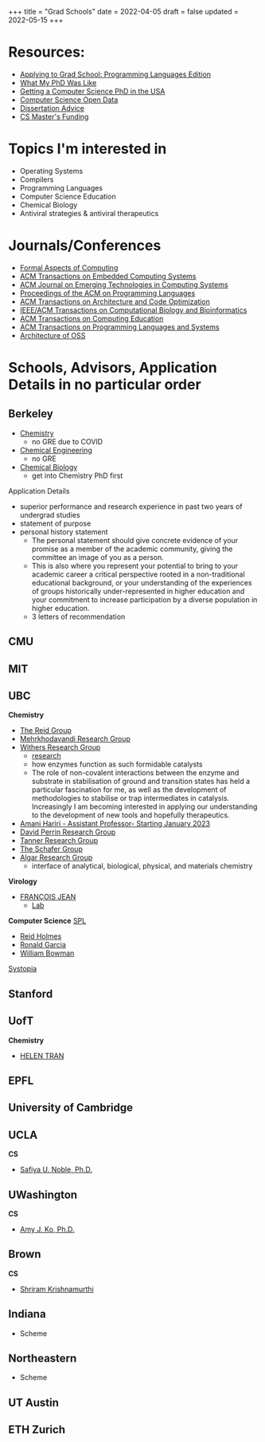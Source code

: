 +++
title = "Grad Schools"
date = 2022-04-05
draft = false
updated = 2022-05-15
+++

# Resources:
- [Applying to Grad School: Programming Languages Edition](https://koronkevi.ch/posts/applying-to-grad-school.html)
- [What My PhD Was Like](https://jxyzabc.blogspot.com/2016/02/my-phd-abridged.html)
- [Getting a Computer Science PhD in the USA](https://parentheticallyspeaking.org/articles/us-cs-phd-faq/)
- [Computer Science Open Data](https://jeffhuang.com/computer-science-open-data/)
- [Dissertation Advice](https://www.ccs.neu.edu/home/shivers/diss-advice.html)
- [CS Master's Funding](https://cs.brown.edu/~sk/Memos/Funding-CS-Grad-School/)

# Topics I'm interested in
- Operating Systems
- Compilers
- Programming Languages
- Computer Science Education
- Chemical Biology
- Antiviral strategies & antiviral therapeutics

# Journals/Conferences
- [Formal Aspects of Computing](https://dl.acm.org/journal/fac) 
- [ACM Transactions on Embedded Computing Systems](https://dl.acm.org/journal/tecs)
- [ACM Journal on Emerging Technologies in Computing Systems](https://dl.acm.org/toc/jetc)
- [Proceedings of the ACM on Programming Languages](https://dl.acm.org/toc/pacmpl)
- [ACM Transactions on Architecture and Code Optimization](https://dl.acm.org/toc/taco)
- [IEEE/ACM Transactions on Computational Biology and Bioinformatics](https://dl.acm.org/toc/tcbb)
- [ACM Transactions on Computing Education](https://dl.acm.org/toc/toce)
- [ACM Transactions on Programming Languages and Systems](https://dl.acm.org/toc/toplas)
- [Architecture of OSS](https://aosabook.org/en/index.html)

# Schools, Advisors, Application Details in no particular order

## Berkeley
  - [Chemistry](https://chemistry.berkeley.edu/chem-research)
    - no GRE due to COVID
  - [Chemical Engineering](https://chemistry.berkeley.edu/cbe-research)
    - no GRE
  - [Chemical Biology](https://chembio.berkeley.edu/)
    - get into Chemistry PhD first

Application Details
- superior performance and research experience in past two years of undergrad studies
- statement of purpose
- personal history statement
  - The personal statement should give concrete evidence of your promise as a member of the academic community, giving the committee an image of you as a person.
  - This is also where you represent your potential to bring to your academic career a critical perspective rooted in a non-traditional educational background, or your understanding of the experiences of groups historically under-represented in higher education and your commitment to increase participation by a diverse population in higher education.
  - 3 letters of recommendation

## CMU

## MIT

## UBC
**Chemistry**   
- [The Reid Group](https://chem-reid-2020.sites.olt.ubc.ca/publications/)
- [Mehrkhodavandi Research Group](https://mehr.chem.ubc.ca/)
- [Withers Research Group](https://withers.chem.ubc.ca/s-withers/)
  - [research](https://withers.chem.ubc.ca/research/)
  - how enzymes function as such formidable catalysts
  - The role of non-covalent interactions between the enzyme and substrate in stabilisation of ground and transition states has held a particular fascination for me, as well as the development of methodologies to stabilise or trap intermediates in catalysis. Increasingly I am becoming interested in applying our understanding to the development of new tools and hopefully therapeutics.
- [Amani Hariri - Assistant Professor- Starting January 2023](https://www.chem.ubc.ca/amani-hariri)
- [David Perrin Research Group](https://perrin.chem.ubc.ca/?login)
- [Tanner Research Group](https://tanner.chem.ubc.ca/)
- [The Schafer Group](https://schafer.chem.ubc.ca/home-page/)
- [Algar Research Group](https://groups.chem.ubc.ca/algar/)
  - interface of analytical, biological, physical, and materials chemistry

**Virology**
- [FRANÇOIS JEAN](https://www.microbiology.ubc.ca/research/labs/jean/pi)
  - [Lab](https://www.microbiology.ubc.ca/research/labs/jean)

**Computer Science**
[SPL](https://spl.cs.ubc.ca/index.html)
- [Reid Holmes](https://www.cs.ubc.ca/~rtholmes/publications.html)
- [Ronald Garcia](https://www.cs.ubc.ca/~rxg/#pubs) 
- [William Bowman](https://www.williamjbowman.com/papers/index.html) 

[Systopia](https://systopia.cs.ubc.ca/)

## Stanford
 
## UofT
**Chemistry**
- [HELEN TRAN](https://helen-t.com/)

## EPFL

## University of Cambridge
 
## UCLA
**CS**
- [Safiya U. Noble, Ph.D.](https://safiyaunoble.com/)

## UWashington
**CS**
  - [Amy J. Ko, Ph.D.](https://faculty.washington.edu/ajko/essays)

## Brown
**CS**
- [Shriram Krishnamurthi](https://cs.brown.edu/~sk/)
  
## Indiana
- Scheme

## Northeastern
- Scheme

##  UT Austin

## ETH Zurich
